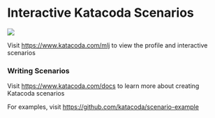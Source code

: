 # Interactive Katacoda Scenarios

[![](http://shields.katacoda.com/katacoda/mlj/count.svg)](https://www.katacoda.com/mlj "Get your profile on Katacoda.com")

Visit https://www.katacoda.com/mlj to view the profile and interactive scenarios

### Writing Scenarios
Visit https://www.katacoda.com/docs to learn more about creating Katacoda scenarios

For examples, visit https://github.com/katacoda/scenario-example
